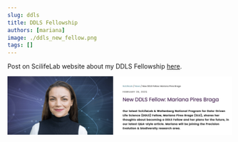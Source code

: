 ```yaml
---
slug: ddls
title: DDLS Fellowship
authors: [mariana]
image: ./ddls_new_fellow.png
tags: []
---
```


Post on ScilifeLab website about my DDLS Fellowship [here](https://www.scilifelab.se/news/182290/).

![ddls_new_fellow](./ddls_new_fellow.png)
